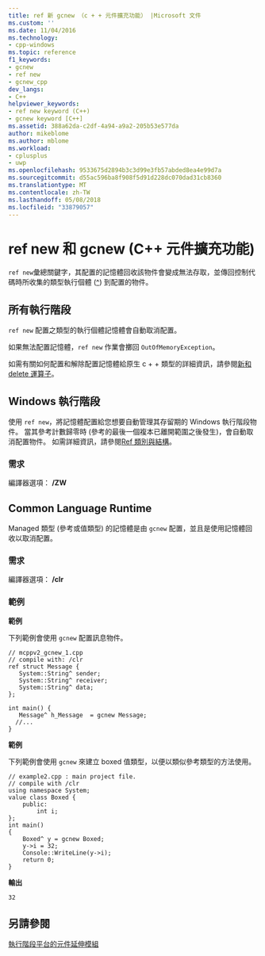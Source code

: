 ```yaml
---
title: ref 新 gcnew （c + + 元件擴充功能） |Microsoft 文件
ms.custom: ''
ms.date: 11/04/2016
ms.technology:
- cpp-windows
ms.topic: reference
f1_keywords:
- gcnew
- ref new
- gcnew_cpp
dev_langs:
- C++
helpviewer_keywords:
- ref new keyword (C++)
- gcnew keyword [C++]
ms.assetid: 388a62da-c2df-4a94-a9a2-205b53e577da
author: mikeblome
ms.author: mblome
ms.workload:
- cplusplus
- uwp
ms.openlocfilehash: 9533675d2894b3c3d99e3fb57abded8ea4e99d7a
ms.sourcegitcommit: d55ac596ba8f908f5d91d228dc070dad31cb8360
ms.translationtype: MT
ms.contentlocale: zh-TW
ms.lasthandoff: 05/08/2018
ms.locfileid: "33879057"
---
```

# <a name="ref-new-gcnew--c-component-extensions"></a>ref new 和 gcnew (C++ 元件擴充功能)
`ref new`彙總關鍵字，其配置的記憶體回收該物件會變成無法存取，並傳回控制代碼時所收集的類型執行個體 ([^](../windows/handle-to-object-operator-hat-cpp-component-extensions.md)) 到配置的物件。  
  
## <a name="all-runtimes"></a>所有執行階段  
 `ref new` 配置之類型的執行個體記憶體會自動取消配置。  
  
 如果無法配置記憶體，`ref new` 作業會擲回 `OutOfMemoryException`。  
  
 如需有關如何配置和解除配置記憶體給原生 c + + 類型的詳細資訊，請參閱[新和 delete 運算子](../cpp/new-and-delete-operators.md)。  
  
## <a name="windows-runtime"></a>Windows 執行階段  
 使用 `ref new`，將記憶體配置給您想要自動管理其存留期的 Windows 執行階段物件。 當其參考計數歸零時 (參考的最後一個複本已離開範圍之後發生)，會自動取消配置物件。 如需詳細資訊，請參閱[Ref 類別與結構](http://msdn.microsoft.com/library/windows/apps/hh699870.aspx)。  
  
### <a name="requirements"></a>需求  
 編譯器選項： **/ZW**  
  
## <a name="common-language-runtime"></a>Common Language Runtime 
 Managed 類型 (參考或值類型) 的記憶體是由 `gcnew` 配置，並且是使用記憶體回收以取消配置。  
  
### <a name="requirements"></a>需求  
 編譯器選項： **/clr**  
  
### <a name="examples"></a>範例  
 **範例**  
  
 下列範例會使用 `gcnew` 配置訊息物件。  
  
```  
// mcppv2_gcnew_1.cpp  
// compile with: /clr  
ref struct Message {  
   System::String^ sender;  
   System::String^ receiver;  
   System::String^ data;  
};  
  
int main() {  
   Message^ h_Message  = gcnew Message;  
  //...  
}  
```  
  
 **範例**  
  
 下列範例會使用 `gcnew` 來建立 boxed 值類型，以便以類似參考類型的方法使用。  
  
```  
// example2.cpp : main project file.  
// compile with /clr  
using namespace System;  
value class Boxed {  
    public:  
        int i;  
};  
int main()  
{  
    Boxed^ y = gcnew Boxed;  
    y->i = 32;  
    Console::WriteLine(y->i);  
    return 0;  
}  
```  
  
 **輸出**  
  
```Output  
32  
```  
  
## <a name="see-also"></a>另請參閱  
 [執行階段平台的元件延伸模組](../windows/component-extensions-for-runtime-platforms.md)